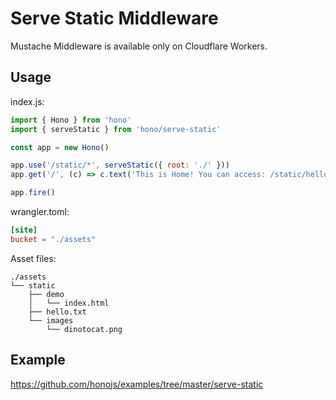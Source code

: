 # Serve Static Middleware

Mustache Middleware is available only on Cloudflare Workers.

## Usage

index.js:

```js
import { Hono } from 'hono'
import { serveStatic } from 'hono/serve-static'

const app = new Hono()

app.use('/static/*', serveStatic({ root: './' }))
app.get('/', (c) => c.text('This is Home! You can access: /static/hello.txt'))

app.fire()
```

wrangler.toml:

```toml
[site]
bucket = "./assets"
```

Asset files:

```
./assets
└── static
    ├── demo
    │   └── index.html
    ├── hello.txt
    └── images
        └── dinotocat.png
```

## Example

<https://github.com/honojs/examples/tree/master/serve-static>
